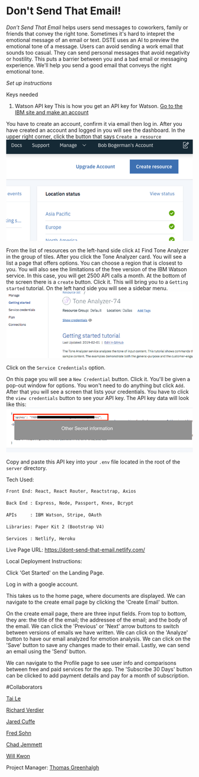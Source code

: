Don't Send That Email!
=====================


*Don’t Send That Email* helps users send messages to coworkers, family or friends that convey the right tone. Sometimes it's hard to intepret the emotional message of an email or text.
DSTE uses an AI to preview the emotional tone of a message. Users can avoid sending a work email that sounds too casual. They can send personal messages that avoid negativity or hostility.
This puts a barrier between you and a bad email or messaging experience. We'll help you send a good email that conveys the right emotional tone.


*Set up instructions*

Keys needed
1. Watson API key
This is how you get an API key for Watson.
[Go to the IBM site and make an account](https://www.ibm.com/watson/services/tone-analyzer/)

You have to create an account, confirm it via email then log in.
After you have created an account and logged in you will see the dashboard.
In the upper right corner, click the button that says `Create a resource`
![Create a resource button](create_a_resource.png)

From the list of resources on the left-hand side click `AI`
Find Tone Analyzer in the group of tiles.
After you click the Tone Analyzer card. You will see a list a page that offers options. You can choose a region that is closest to you. You will also see the limitations of the free version of the IBM Watson service. In this case, you will get 2500 API calls a month.
At the bottom of the screen there is a `create` button. Click it.
This will bring you to a `Getting started` tutorial. On the left hand side you will see a sidebar menu. 
![Sidebar menu](sidebar_menu.png)

Click on the `Service Credentials` option.

On this page you will see a `New Credential` button. Click it. You'll be given a pop-out window for options. You won't need to do anything but click `Add`.
After that you will see a screen that lists your credentials. You have to click the `view credentials` button to see your API key.
The API key data will look like this:
![api key data](api_key_data.png)

Copy and paste this API key into your `.env` file located in the root of the `server` directory.

Tech Used:
    
    Front End: React, React Router, Reactstrap, Axios

    Back End : Express, Node, Passport, Knex, Bcrypt

    APIs     : IBM Watson, Stripe, OAuth

    Libraries: Paper Kit 2 (Bootstrap V4)

    Services : Netlify, Heroku


Live Page URL: https://dont-send-that-email.netlify.com/


Local Deployment Instructions:

Click 'Get Started' on the Landing Page.

Log in with a google account.

This takes us to the home page, where documents are displayed. We can navigate to the create email page by clicking the 'Create Email' button. 

On the create email page, there are three input fields. From top to bottom, they are: the title of the email; the addressee of the email; and the body of the email.
We can click the 'Previous' or 'Next' arrow buttons to switch between versions of emails we have written. We can click on the 'Analyze' button to have our email analyzed for emotion analysis. We can click on the 'Save' button to save any changes made to their email. Lastly, we can send an email using the 'Send' button.

We can navigate to the Profile page to see user info and comparisons between free and paid services for the app. The 'Subscribe 30 Days' button can be clicked to add payment details and pay for a month of subscription.


#Collaborators

[Tai Le](https://github.com/Ta1grr)

[Richard Verdier](https://github.com/rverdi642)

[Jared Cuffe](https://github.com/jcuffe)

[Fred Sohn](https://github.com/fron12)

[Chad Jemmett](https://github.com/ceejaay)

[Will Kwon](https://github.com/wtkwon)

Project Manager: [Thomas Greenhalgh](https://github.com/tgreenhalgh)




